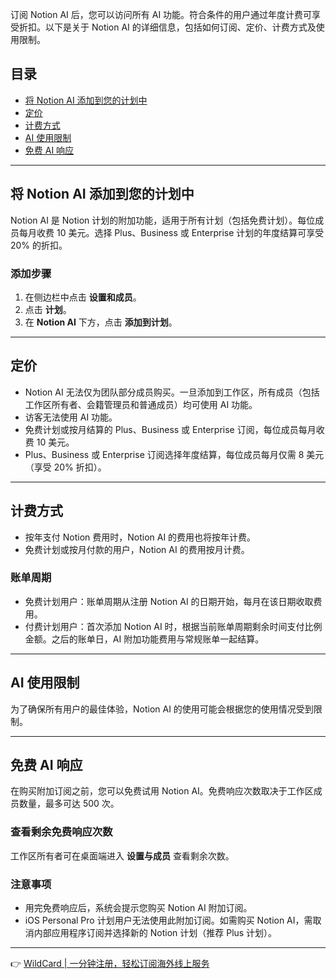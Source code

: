 订阅 Notion AI 后，您可以访问所有 AI 功能。符合条件的用户通过年度计费可享受折扣。以下是关于 Notion AI 的详细信息，包括如何订阅、定价、计费方式及使用限制。

## 目录
- [将 Notion AI 添加到您的计划中](#将-notion-ai-添加到您的计划中)
- [定价](#定价)
- [计费方式](#计费方式)
- [AI 使用限制](#ai-使用限制)
- [免费 AI 响应](#免费-ai-响应)

---

## 将 Notion AI 添加到您的计划中

Notion AI 是 Notion 计划的附加功能，适用于所有计划（包括免费计划）。每位成员每月收费 10 美元。选择 Plus、Business 或 Enterprise 计划的年度结算可享受 20% 的折扣。

### 添加步骤
1. 在侧边栏中点击 **设置和成员**。
2. 点击 **计划**。
3. 在 **Notion AI** 下方，点击 **添加到计划**。

---

## 定价

- Notion AI 无法仅为团队部分成员购买。一旦添加到工作区，所有成员（包括工作区所有者、会籍管理员和普通成员）均可使用 AI 功能。
- 访客无法使用 AI 功能。
- 免费计划或按月结算的 Plus、Business 或 Enterprise 订阅，每位成员每月收费 10 美元。
- Plus、Business 或 Enterprise 订阅选择年度结算，每位成员每月仅需 8 美元（享受 20% 折扣）。

---

## 计费方式

- 按年支付 Notion 费用时，Notion AI 的费用也将按年计费。
- 免费计划或按月付款的用户，Notion AI 的费用按月计费。

### 账单周期
- 免费计划用户：账单周期从注册 Notion AI 的日期开始，每月在该日期收取费用。
- 付费计划用户：首次添加 Notion AI 时，根据当前账单周期剩余时间支付比例金额。之后的账单日，AI 附加功能费用与常规账单一起结算。

---

## AI 使用限制

为了确保所有用户的最佳体验，Notion AI 的使用可能会根据您的使用情况受到限制。

---

## 免费 AI 响应

在购买附加订阅之前，您可以免费试用 Notion AI。免费响应次数取决于工作区成员数量，最多可达 500 次。

### 查看剩余免费响应次数
工作区所有者可在桌面端进入 **设置与成员** 查看剩余次数。

### 注意事项
- 用完免费响应后，系统会提示您购买 Notion AI 附加订阅。
- iOS Personal Pro 计划用户无法使用此附加订阅。如需购买 Notion AI，需取消内部应用程序订阅并选择新的 Notion 计划（推荐 Plus 计划）。

---

👉 [WildCard | 一分钟注册，轻松订阅海外线上服务](https://bit.ly/bewildcard)